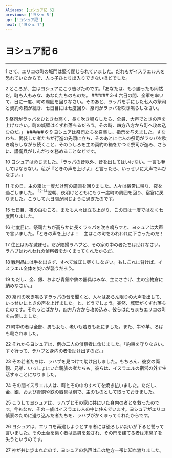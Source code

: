 ```yaml
---
Aliases: [ヨシュア記 6]
previous: ['ヨシュ 5']
up: ['ヨシュア記']
next: ['ヨシュ 7']
---
```

# ヨシュア記 6

***




1 
さて、エリコの町の城門は堅く閉じられていました。だれもがイスラエル人を恐れていたからで、人っ子ひとり出入りできないほどでした。 



2 
ところが、主はヨシュアにこう告げたのです。「あなたは、もう勝ったも同然だ。町も人もみな、あなたたちのものだ。 ###### 3-4 六日の間、全軍を率いて、日に一度、町の周囲を回りなさい。そのあと、ラッパを手にした七人の祭司と契約の箱が続き、七日目には七度回り、祭司がラッパを吹き鳴らしなさい。 



5 
祭司がラッパをひときわ高く、長く吹き鳴らしたら、全員、大声でときの声を上げなさい。町の城壁はくずれ落ちるだろう。その時、四方八方から町へ攻め込むのだ。」 ###### 6-9 ヨシュアは祭司たちを召集し、指示を与えました。すなわち、武装した者たちが行進の先頭に立ち、そのあとに七人の祭司がラッパを吹き鳴らしながら続くこと、そのうしろを主の契約の箱をかつぐ祭司が進み、さらに、護衛兵がしんがりを務めることなどです。 



10 
ヨシュアは命じました。「ラッパの音以外、音を出してはいけない。一言も発してはならない。私が『ときの声を上げよ』と言ったら、いっせいに大声で叫びなさい。」 



11 
その日、主の箱は一度だけ町の周囲を回りました。人々は宿営に帰り、夜を過ごしました。 <sup class="versenum">12-14</sup>翌朝、夜明けとともにもう一度町の周囲を回り、宿営に戻りました。こうして六日間が同じように過ぎたのです。 



15 
七日目、夜の白むころ、またも人々は立ち上がり、この日は一度ではなく七度回りました。 



16 
七度目に、祭司たちが高らかに長くラッパを吹き鳴らすと、ヨシュアは大声で言いました。「ときの声を上げよ！　主はこの町をわれわれに下さったのだ！　 



17 
住民はみな滅ぼせ。だが娼婦ラハブと、その家の中の者たちは助けなさい。ラハブはわれわれの偵察者をかくまってくれたからだ。 



18 
戦利品には手を出さず、すべて滅ぼし尽くしなさい。もしこれに背けば、イスラエル全体を災いが襲うだろう。 



19 
ただし、金、銀、および青銅や鉄の器具はみな、主にささげ、主の宝物倉に納めなさい。」 



20 
祭司の吹き鳴らすラッパの音を聞くと、人々はあらん限りの大声を出して、いっせいにときの声を上げました。と、どうでしょう。突然、城壁がくずれ落ちたのです。それっとばかり、四方八方から攻め込み、彼らはたちまちエリコの町を占領しました。 



21 
町中の者は全部、男も女も、老いも若きも死にました。また、牛や羊、ろばも殺されました。 



22 
それからヨシュアは、例の二人の偵察者に命じました。「約束を守りなさい。すぐ行って、ラハブと身内の者を助け出すのだ。」 



23 
その若者たちは、ラハブを見つけて助け出しました。もちろん、彼女の両親、兄弟、いっしょにいた親族の者たちも。彼らは、イスラエルの宿営の外で生活することになりました。 



24 
その間イスラエル人は、町とその中のすべてを焼き払いました。ただし、金、銀、および青銅や鉄の器具は別で、主のものとして取っておきました。 



25 
こうしてヨシュアは、ラハブとその家に共にいた身内の者とを救ったのです。今もなお、その一族はイスラエル人の中に住んでいます。ヨシュアがエリコ偵察のために送り込んだ者たちを、ラハブがかくまってくれたからです。 



26 
ヨシュアは、エリコを再建しようとする者には恐ろしい災いが下ると誓って言いました。その土台を築く者は長男を殺され、その門を建てる者は末息子を失うというのです。 



27 
神が共に歩まれたので、ヨシュアの名声はこの地方一帯に知れ渡りました。
